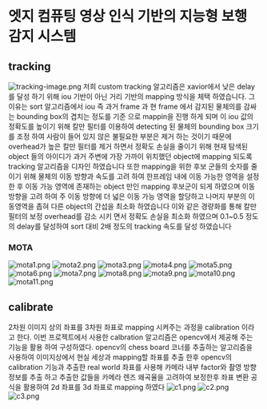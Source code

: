 # 엣지 컴퓨팅 영상 인식 기반의 지능형 보행 감지 시스템 

## tracking
![tracking-image.png](./venv/trackalg.png)
저희 custom tracking 알고리즘은 xavior에서 낮은 delay를 달성 하기 위해 iou 기반이 아닌 거리 기반의 mapping 방식을 체택 하였습니다.
그 이유는 sort 알고리즘에서 iou 즉 과거 frame 과 현 frame 에서 감지된 물체의를 감싸는 bounding box의 겹치는 정도를 기준 으로 mappin을 진행 하게 되며
이 iou 값의 정확도를 높이기 위해 칼만 필터를 이용하여 detecting 된 물체의 bounding box 크기를 조정 하여 사람이 들어 있지 않은 불필요한 부분은 제거 하는 것이기 때문에 overhead가 높은 칼만 필터를 제거 하면서 정확도 손실을 줄이기 위해 현재 탐색된 object 들의 아이디가 과거 주변에 가장 가까이 위치했던 object에 mapping 되도록 tracking
알고리즘을 디자인 하였습니다 또한 mapping을 위한 후보 군들의 숫자를 줄이기 위해 물체의 이동 방향과 속도를 고려 하여 한프레임 내에 이동 가능한 영역을 설정 한 후
이동 가능 영역에 존재하는 object 만인 mapping 후보군이 되게 하였으며 이동 방향을 고려 하여 주 이동 방향에 더 넓은 이동 가능 영역을 할당하고 나머지 부분의 이동영역을 좁혀
다른 object의 간섭을 최소화 하였습니다 이와 같은 경량화를 통해 칼만 필터의 보정 overhead를 감소 시키  면서 정확도 손실을 최소화 하였으며 0.1~0.5 정도의 delay를 달성하여 sort 대비 2배 정도의 tracking 속도를 달성 하였습니다 

### MOTA
![mota1.png](./venv/mota1.png)
![mota2.png](./venv/mota2.png)
![mota3.png](./venv/mota3.png)
![mota4.png](./venv/mota4.png)
![mota5.png](./venv/mota5.png)
![mota6.png](./venv/mota6.png)
![mota7.png](./venv/mota7.png)
![mota8.png](./venv/mota8.png)
![mota9.png](./venv/mota9.png)
![mota10.png](./venv/mota10.png)
![mota11.png](./venv/mota11.png)


## calibrate
2차원 이미지 상의 좌표를 3차원 좌표로 mapping 시켜주는 과정을 calibration 이라고 한다. 이번 프로젝트에서 사용한 calbration 알고리즘은 opencv에서 제공해 주는 기능을 활용 하여
구성하였다. opencv의 chess board 코너를 추출하는 알고리즘을 사용하여 이미지상에서 현실 세상과 mapping할 좌표를 추출 한후 opencv의 calibration 기능과 추출한 real world 좌표를 사용해 카메라 내부 factor와 촬영 방향 정보를 추출 하고 추출한 값들을 카메라 렌즈 왜곡율을 고려하여 보정한후 좌표 변환 공식을 활용하여 2d 좌표를 3d 좌표로 mapping 하였다
![c1.png](./venv/c1.png)
![c2.png](./venv/c2.png)
![c3.png](./venv/c3.png)
